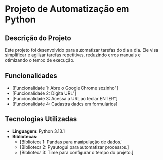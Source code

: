 # **Projeto de Automatização em Python**

## **Descrição do Projeto**
Este projeto foi desenvolvido para automatizar tarefas do dia a dia. Ele visa simplificar e agilizar tarefas repetitivas, reduzindo erros manuais e otimizando o tempo de execução.

## **Funcionalidades**
- [Funcionalidade 1: Abre o Google Chrome sozinho"]
- [Funcionalidade 2: Digita URL"]
- [Funcionalidade 3: Acessa a URL ao teclar ENTER"]
- [Funcionalidade 4: Cadastra dados em formulários]

## **Tecnologias Utilizadas**
- **Linguagem:** Python 3.13.1
- **Bibliotecas:**
  - [Biblioteca 1: Pandas para manipulação de dados.]
  - [Biblioteca 2: Pyautogui para automatizar processos.]
  - [Biblioteca 3: Time para configurar o tempo do projeto.]
